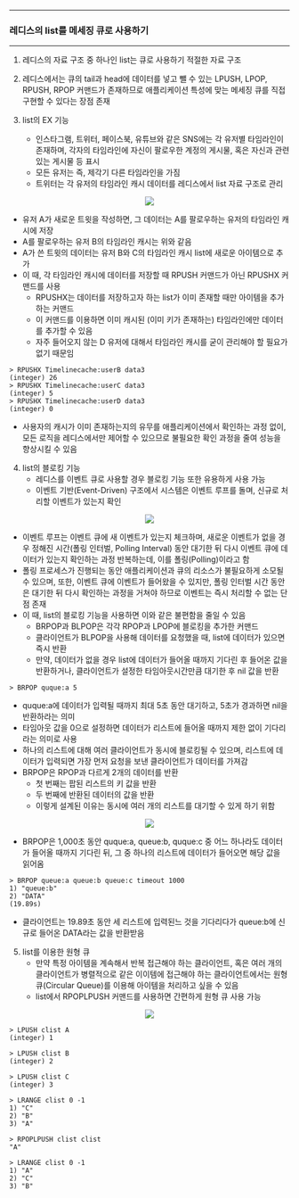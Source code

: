 -----
### 레디스의 list를 메세징 큐로 사용하기
-----
1. 레디스의 자료 구조 중 하나인 list는 큐로 사용하기 적절한 자료 구조
2. 레디스에서는 큐의 tail과 head에 데이터를 넣고 뺄 수 있는 LPUSH, LPOP, RPUSH, RPOP 커맨드가 존재하므로 애플리케이션 특성에 맞는 메세징 큐를 직접 구현할 수 있다는 장점 존재

3. list의 EX 기능
   - 인스타그램, 트위터, 페이스북, 유튜브와 같은 SNS에는 각 유저별 타임라인이 존재하며, 각자의 타임라인에 자신이 팔로우한 계정의 게시물, 혹은 자신과 관련 있는 게시물 등 표시
   - 모든 유저는 즉, 제각기 다른 타임라인을 가짐
   - 트위터는 각 유저의 타임라인 캐시 데이터를 레디스에서 list 자료 구조로 관리
<div align="center">
<img src="https://github.com/user-attachments/assets/c84aaecd-93fb-4b88-8b22-ee882d72e77a">
</div>

   - 유저 A가 새로운 트윗을 작성하면, 그 데이터는 A를 팔로우하는 유저의 타임라인 캐시에 저장
   - A를 팔로우하는 유저 B의 타임라인 캐시는 위와 같음
   - A가 쓴 트윗의 데이터는 유저 B와 C의 타임라인 캐시 list에 새로운 아이템으로 추가
   - 이 때, 각 타임라인 캐시에 데이터를 저장할 때 RPUSH 커맨드가 아닌 RPUSHX 커맨드를 사용
     + RPUSHX는 데이터를 저장하고자 하는 list가 이미 존재할 때만 아이템을 추가하는 커맨드
     + 이 커맨드를 이용하면 이미 캐시된 (이미 키가 존재하는) 타임라인에만 데이터를 추가할 수 있음
     + 자주 들어오지 않는 D 유저에 대해서 타임라인 캐시를 굳이 관리해야 할 필요가 없기 때문임
```redis
> RPUSHX Timelinecache:userB data3
(integer) 26
> RPUSHX Timelinecache:userC data3
(integer) 5
> RPUSHX Timelinecache:userD data3
(integer) 0
```
   - 사용자의 캐시가 이미 존재하는지의 유무를 애플리케이션에서 확인하는 과정 없이, 모든 로직을 레디스에서만 제어할 수 있으므로 불필요한 확인 과정을 줄여 성능을 향상시킬 수 있음

4. list의 블로킹 기능
   - 레디스를 이벤트 큐로 사용할 경우 블로킹 기능 또한 유용하게 사용 가능
   - 이벤트 기반(Event-Driven) 구조에서 시스템은 이벤트 루프를 돌며, 신규로 처리할 이벤트가 있는지 확인
<div align="center">
<img src="https://github.com/user-attachments/assets/bb4010eb-ca10-4b2b-a4d3-ab4f4fb39d2a">
</div>

   - 이벤트 루프는 이벤트 큐에 새 이벤트가 있는지 체크하며, 새로운 이벤트가 없을 경우 정해진 시간(폴링 인터벌, Polling Interval) 동안 대기한 뒤 다시 이벤트 큐에 데이터가 있는지 확인하는 과정 반복하는데, 이를 폴링(Polling)이라고 함
   - 폴링 프로세스가 진행되는 동안 애플리케이션과 큐의 리소스가 불필요하게 소모될 수 있으며, 또한, 이벤트 큐에 이벤트가 들어왔을 수 있지만, 폴링 인터벌 시간 동안은 대기한 뒤 다시 확인하는 과정을 거쳐야 하므로 이벤트는 즉시 처리할 수 없는 단점 존재
   - 이 때, list의 블로킹 기능을 사용하면 이와 같은 불편함을 줄일 수 있음
     + BRPOP과 BLPOP은 각각 RPOP과 LPOP에 블로킹을 추가한 커맨드
     + 클라이언트가 BLPOP을 사용해 데이터를 요청했을 때, list에 데이터가 있으면 즉시 반환
     + 만약, 데이터가 없을 경우 list에 데이터가 들어올 때까지 기다린 후 들어온 값을 반환하거나, 클라이언트가 설정한 타임아웃시간만큼 대기한 후 nil 값을 반환
```redis
> BRPOP quque:a 5
```
   - quque:a에 데이터가 입력될 때까지 최대 5초 동안 대기하고, 5초가 경과하면 nil을 반환하라는 의미
   - 타임아웃 값을 0으로 설정하면 데이터가 리스트에 들어올 때까지 제한 없이 기다리라는 의미로 사용
   - 하나의 리스트에 대해 여러 클라이언트가 동시에 블로킹될 수 있으며, 리스트에 데이터가 입력되면 가장 먼저 요청을 보낸 클라이언트가 데이터를 가져감
   - BRPOP은 RPOP과 다르게 2개의 데이터를 반환
     + 첫 번째는 팝된 리스트의 키 값을 반환
     + 두 번째에 반환된 데이터의 값을 반환
     + 이렇게 설계된 이유는 동시에 여러 개의 리스트를 대기할 수 있게 하기 위함
<div align="center">
<img src="https://github.com/user-attachments/assets/2a5edc3c-194d-4f6a-bce8-bbe41fc3303c">
</div>

   - BRPOP은 1,000초 동안 quque:a, queue:b, quque:c 중 어느 하나라도 데이터가 들어올 때까지 기다린 뒤, 그 중 하나의 리스트에 데이터가 들어오면 해당 값을 읽어옴
```redis
> BRPOP queue:a queue:b queue:c timeout 1000
1) "queue:b"
2) "DATA"
(19.89s)
```
   - 클라이언트는 19.89초 동안 세 리스트에 입력된느 것을 기다리다가 queue:b에 신규로 들어온 DATA라는 값을 반환받음

5. list를 이용한 원형 큐
   - 만약 특정 아이템을 계속해서 반복 접근해야 하는 클라이언트, 혹은 여러 개의 클라이언트가 병렬적으로 같은 이이템에 접근해야 하는 클라이언트에서는 원형 큐(Circular Queue)를 이용해 아이템을 처리하고 싶을 수 있음
   - list에서 RPOPLPUSH 커맨드를 사용하면 간편하게 원형 큐 사용 가능
<div align="center">
<img src="https://github.com/user-attachments/assets/7bc5d292-f9b0-447c-abd2-42d896af01f6">
</div>

```redis
> LPUSH clist A
(integer) 1

> LPUSH clist B
(integer) 2

> LPUSH clist C
(integer) 3

> LRANGE clist 0 -1
1) "C"
2) "B"
3) "A"

> RPOPLPUSH clist clist
"A"

> LRANGE clist 0 -1
1) "A"
2) "C"
3) "B"
```
